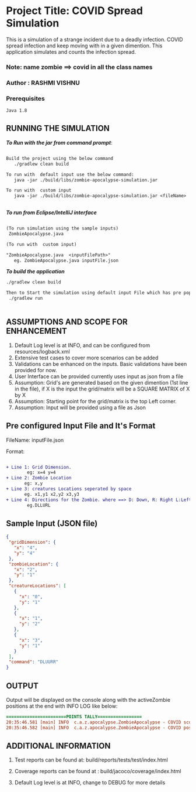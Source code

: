 
# Project Title: COVID Spread Simulation

This is a simulation of a strange incident due to a deadly infection. COVID spread infection and keep moving with in a given dimention. This application simulates and counts the infection spread. 

### Note: name zombie ==> covid in all the class names

### Author : RASHMI VISHNU
 
### Prerequisites

```
Java 1.8
```
## RUNNING THE SIMULATION

**_To Run with the jar from command prompt_**:

```diff

Build the project using the below command
   ./gradlew clean build

To run with  default input use the below command: 
   java -jar ./build/libs/zombie-apocalypse-simulation.jar

To run with  custom input
   java -jar ./build/libs/zombie-apocalypse-simulation.jar <fileName>
      
```
**_To run from Eclipse/IntelliJ interface_**

```diff

(To run simulation using the sample inputs)
 ZombieApocalypse.java 

(To run with  custom input)

"ZombieApocalypse.java  <inputFilePath>"
   eg. ZombieApocalypse.java inputFile.json

```


**_To build the application_**
```diff
./gradlew clean build

Then to Start the simulation using default input File which has pre populated test data
 ./gradlew run
  
```
## ASSUMPTIONS AND SCOPE FOR ENHANCEMENT

1. Default Log level is at INFO, and can be configured from resources/logback.xml 
1. Extensive test cases to cover more scenarios can be added
1. Validations can be enhanced on the inputs. Basic validations have been provided for now.
1. User Interface can be provided currently uses input as json from a file
1. Assumption: Grid's are generated based on the given dimention (1st line in the file), if X is the input the grid/matrix will be a SQUARE MATRIX of X by X
1. Assumption: Starting point for the grid/matrix is the top Left corner.
1. Assumption: Input will be provided using a file as Json

## Pre configured Input File and It's Format

FileName: inputFile.json

Format:
```diff

+ Line 1: Grid Dimension.  
        eg: x=4 y=4
+ Line 2: Zombie Location 
       eg: x,y 
+ Line 3: creatures Locations seperated by space 
       eg. x1,y1 x2,y2 x3,y3 
+ Line 4: Directions for the Zombie. where ==> D: Down, R: Right L:Left and U: UP 
        eg.DLLURL  
  ```
## Sample Input (JSON file)

 ```json
{
  "gridDimension": {
    "x": "4",
    "y": "4"
  },
  "zombieLocation": {
    "x": "2",
    "y": "1"
  },
  "creatureLocations": [
    {
      "x": "0",
      "y": "1"
    },
    {
      "x": "1",
      "y": "2"
    },
    {
      "x": "3",
      "y": "1"
    }
  ],
  "command": "DLUURR"
}

  ```

 ## OUTPUT 
 
 Output will be displayed on the console along with the activeZombie positions at the end with INFO LOG like below:
 
 
  ```diff
=======================POINTS TALLY=================
20:35:46.581 [main] INFO  c.a.z.apocalypse.ZombieApocalypse - COVID score : [ 3 ]
20:35:46.582 [main] INFO  c.a.z.apocalypse.ZombieApocalypse - COVID positions [ (1,2)(0,1)(3,1)(2,1) ]

 ```

 ## ADDITIONAL INFORMATION
 
1. Test reports can be found at:
 build/reports/tests/test/index.html
 
  
2. Coverage reports can be found at :
   build/jacoco/coverage/index.html
   
3. Default Log level is at INFO, change to DEBUG for more details

      
    
